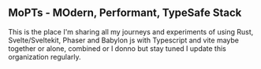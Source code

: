 ## MoPTs - MOdern, Performant, TypeSafe Stack

This is the place I'm sharing all my journeys and experiments of using Rust, Svelte/Sveltekit, Phaser and Babylon js with Typescript and vite maybe together or alone, combined or I donno but stay tuned I update this organization regularly.

